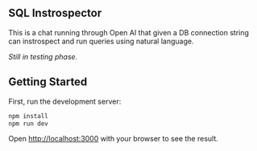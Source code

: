 ## SQL Instrospector

This is a chat running through Open AI that given a DB connection string can instrospect and run queries using natural language.

_Still in testing phase._

## Getting Started

First, run the development server:

```bash
npm install
npm run dev
```

Open [http://localhost:3000](http://localhost:3000) with your browser to see the result.
